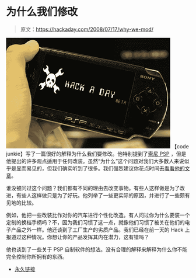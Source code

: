 # 为什么我们修改

> 原文：<https://hackaday.com/2008/07/17/why-we-mod/>

![](img/8c1708c33ca84ff111eb0cd8e74ca3ab.png)
【code junkie】写了一篇很好的解释为什么我们要修改。他特别提到了[索尼 PSP](http://www.mahalo.com/PSP_Hacks "PSP Hacks - Mahalo") ，但是他提出的许多观点适用于任何改装。虽然“为什么”这个问题对我们大多数人来说似乎是显而易见的，但我们确实听到了很多。我们强烈建议你花点时间去[看看他的文章](http://www.codejedi.com/cgi-bin/blog.cgi/2008/07/15#20080715why_mod)。

谁没被问过这个问题？我们都有不同的理由去改变事物。有些人这样做是为了改进，有些人这样做只是为了好玩。他列举了一些更实际的原因，并进行了一些颇有见地的比较。

例如，他把一些改装比作对你的汽车进行个性化改造。有人问过你为什么要装一个定制的换档手柄吗？不，因为我们习惯了这一点，就像他们习惯了被关在他们的电子产品之外一样。他还谈到了工厂生产的劣质产品。我们已经在前一天的 Hack 上报道过这种情况。你想让你的产品发挥其内在潜力，这有错吗？

他也谈到了一些关于 PSP 自制软件的想法。没有合理的解释来解释为什么你不能完全控制你所拥有的东西。

*   [永久链接](http://www.codejedi.com/cgi-bin/blog.cgi/2008/07/15#20080715why_mod)